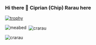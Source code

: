 ### Hi there 👋 Ciprian (Chip) Rarau here

[![trophy](https://github-profile-trophy.vercel.app/?username=ryo-ma)](https://github.com/ryo-ma/github-profile-trophy)

<p><img align="left" src="https://github-readme-stats.vercel.app/api/top-langs?username=crarau&show_icons=true&locale=en&layout=compact" alt="meabed" /></p>

<p>&nbsp;<img align="center" src="https://github-readme-stats.vercel.app/api?username=crarau&show_icons=true&locale=en" alt="crarau" /></p>

<p><img align="center" src="https://github-readme-streak-stats.herokuapp.com/?user=crarau&" alt="crarau" /></p>

<!--
**crarau/crarau** is a ✨ _special_ ✨ repository because its `README.md` (this file) appears on your GitHub profile.

Here are some ideas to get you started:

- 🔭 I’m currently working on ...
- 🌱 I’m currently learning ...
- 👯 I’m looking to collaborate on ...
- 🤔 I’m looking for help with ...
- 💬 Ask me about ...
- 📫 How to reach me: ...
- 😄 Pronouns: ...
- ⚡ Fun fact: ...
-->

